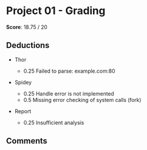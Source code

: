 Project 01 - Grading
====================

**Score**: 18.75 / 20

Deductions
----------

* Thor

    - 0.25  Failed to parse:  example.com:80

* Spidey

    - 0.25  Handle error is not implemented
    - 0.5   Missing error checking of system calls (fork)

* Report

    - 0.25  Insufficient analysis

Comments
--------
